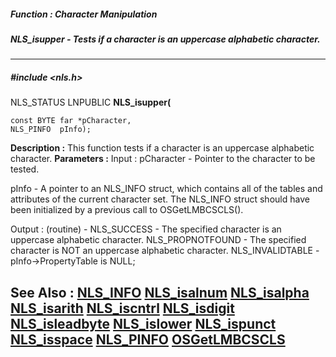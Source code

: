 ##### Function : Character Manipulation
##### NLS_isupper - Tests if a character is an uppercase alphabetic character.
---
##### #include <nls.h>
NLS_STATUS LNPUBLIC **NLS_isupper(**

	const BYTE far *pCharacter,
	NLS_PINFO  pInfo);
**Description :**
This function tests if a character is an uppercase alphabetic character.
**Parameters :**
Input :
pCharacter  -  Pointer to the character to be tested.

pInfo  -  A pointer to an NLS_INFO struct, which contains all of the tables and attributes of the current character set. The NLS_INFO struct should have been initialized by a previous call to OSGetLMBCSCLS().

Output :
(routine)  -  NLS_SUCCESS - The specified character is an uppercase alphabetic character.
NLS_PROPNOTFOUND - The specified character is NOT an uppercase alphabetic character.
NLS_INVALIDTABLE - pInfo->PropertyTable is NULL;


**See Also :**
[NLS_INFO](D:/md_files/NLS_INFO.md)
[NLS_isalnum](D:/md_files/NLS_isalnum.md)
[NLS_isalpha](D:/md_files/NLS_isalpha.md)
[NLS_isarith](D:/md_files/NLS_isarith.md)
[NLS_iscntrl](D:/md_files/NLS_iscntrl.md)
[NLS_isdigit](D:/md_files/NLS_isdigit.md)
[NLS_isleadbyte](D:/md_files/NLS_isleadbyte.md)
[NLS_islower](D:/md_files/NLS_islower.md)
[NLS_ispunct](D:/md_files/NLS_ispunct.md)
[NLS_isspace](D:/md_files/NLS_isspace.md)
[NLS_PINFO](D:/md_files/NLS_PINFO.md)
[OSGetLMBCSCLS](D:/md_files/OSGetLMBCSCLS.md)
---
